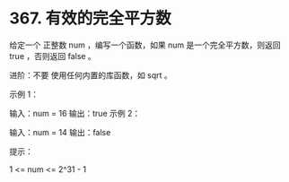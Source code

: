 # 367. 有效的完全平方数
给定一个 正整数 num ，编写一个函数，如果 num 是一个完全平方数，则返回 true ，否则返回 false 。

进阶：不要 使用任何内置的库函数，如  sqrt 。



示例 1：

输入：num = 16
输出：true
示例 2：

输入：num = 14
输出：false


提示：

1 <= num <= 2^31 - 1